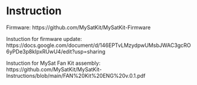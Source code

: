 # Instruction
<p>Firmware: https://github.com/MySatKit/MySatKit-Firmware
<p>Instuction for firmware update: https://docs.google.com/document/d/146EPTvLMzydpwUMsbJWAC3gcRO6yPDe3p8kIpxRUwU4/edit?usp=sharing
<p>Instuction for MySat Fan Kit assembly: https://github.com/MySatKit/MySatKit-Instructions/blob/main/FAN%20Kit%20ENG%20v.0.1.pdf
